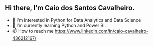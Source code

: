 ## Hi there, I’m Caio dos Santos Cavalheiro.

- 👀 I'm interested in Python for Data Analytics and Data Science
- 🌱 I’m currently learning Python and Power BI.
- 📫 How to reach me https://www.linkedin.com/in/caio-cavalheiro-436212167/

<!---
Cavalheiro93/Cavalheiro93 is a ✨ special ✨ repository because its `README.md` (this file) appears on your GitHub profile.
You can click the Preview link to take a look at your changes.
--->
